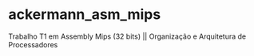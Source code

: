 # ackermann_asm_mips
Trabalho T1 em Assembly Mips (32 bits) || Organização e Arquitetura de Processadores
